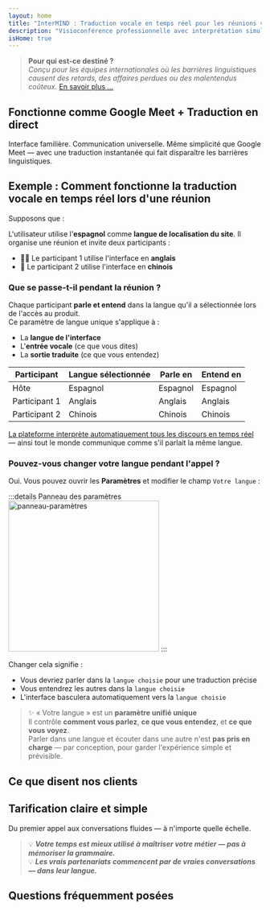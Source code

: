 ```yaml
---
layout: home
title: "InterMIND : Traduction vocale en temps réel pour les réunions vidéo"
description: "Visioconférence professionnelle avec interprétation simultanée en plus de 19 langues. Traduction alimentée par l'IA qui capture le ton, l'intention et le contexte. Rencontrez-vous mondialement, communiquez naturellement."
isHome: true
---
```


<!-- <HeroSection title="Rencontrez-vous dans **N'importe Quelle** Langue" :typingSpeed="10" text="Traduction vocale en direct dans les appels vidéo. Compréhension instantanée, aucune barrière."> -->
<HeroSection title="Rencontrez-vous dans **N'importe Quelle** Langue" :typingSpeed="20" text="Interprétation simultanée pendant les appels vidéo. Clarté à travers les cultures.">
<NavButton buttonLabel="Voir la démo" buttonClass="brand" to="/#HowItWorks" />
<NavButton buttonLabel="Assistant" buttonClass="alt" to="/chat" />
</HeroSection>

<span id="1"></span>
<FeatureBlock
    :card="{
      title: 'Traduction ≠ Compréhension. Voici ce qui suit.',
      details: 'Peu importe la langue, votre voix est entendue — et comprise — comme si vous partagiez la même langue.',
      items: [
        '✧ Naturellement, en [temps réel](./product/overview/how-it-works), et sans sous-titres ni latence.',
        '✧ L\'interprétation alimentée par l\'IA capture le ton, l\'intention et la terminologie spécifique au secteur.',
      ],
      link: './product/overview/what-is-intermind',
      src: {
        light: '/media-kit/animals-cartoon-3-2.png',
        dark: '/1d.png',
      },
      inversion: false,
    }"
  />

<span id="2"></span>
<FeatureBlock
    :card="{
      title: 'L\'esprit au cœur de vos réunions',
      details: 'InterMIND transforme chaque appel multilingue en connaissances claires et consultables.',
      items: [
        '✧ **Posez n\'importe quelle question** — l\'IA trouve des réponses **dans toutes vos réunions**.',
        '✧ Extrait automatiquement les tâches, les responsables et les échéances.',
        '✧ Résume les points clés dans n\'importe quelle langue — instantanément.',
      ],
      link: './product/overview/how-it-works#🧩-deep-memory-deep-understanding',
      src: {
        light: '/2l.png',
        dark: '/2d.png',
      },
      inversion: true,
    }"
  />

<span id="3"></span>
<FeatureBlock
    :card="{
      title: 'Conçu pour les réunions sérieuses — pas seulement pour parler',
      details: 'InterMIND est une [plateforme de réunion vidéo de niveau professionnel](./product/overview/video-meeting-platform), pas un simple complément ou plugin léger.',
      items: [
        '✧ Résolution 1080p, suppression intelligente du bruit, planification, modération, partage d\'écran, enregistrement, sous-titrage, chat des participants et intégration calendrier — tout intégré, **prêt à l\'emploi**.',
      ],
      link: './product/overview/video-meeting-platform',
      src: {
        light: '/3l.mp4',
        dark: '/3d.mp4',
      },
      inversion: false,
    }"
  />

<span id="4"></span>
<FeatureBlock
    :card="{
      title: 'Confidentialité là où ça compte',
      details: 'InterMIND est conçu pour les conversations critiques en matière de confiance — où la confidentialité et le contrôle comptent le plus.',
      items: ['✧ [Zones de confidentialité](./product/overview/privacy-architecture) — UE, États-Unis, Asie du Sud-Est', '✧ **Aucune formation de données**. Aucun accès tiers.'],
      link: './product/overview/privacy-architecture',
      src: {
        light: '/4l.png',
        dark: '/4d.png',
      },
      inversion: true,
    }"
  />

> **Pour qui est-ce destiné ?**  
> _Conçu pour les équipes internationales où les barrières linguistiques causent des retards, des affaires perdues ou des malentendus coûteux._ [En savoir plus ...](./product/overview/markets)

<span id="HowItWorks"></span>

## Fonctionne comme Google Meet + Traduction en direct

Interface familière. Communication universelle. Même simplicité que Google Meet — avec une traduction instantanée qui fait disparaître les barrières linguistiques.

<FeatureCards
    :features="[
      {
        title: 'Inscrivez-vous gratuitement',
        details: 'Choisissez votre langue et [créez un compte](#Pricing).',
        icon: {
          light: '/signUp.png',
          dark: '/signUp.png',
        },
      },
      {
        title: 'Démarrez une réunion',
        details: 'Créez instantanément ou planifiez à l\'avance.',
        icon: {
          light: '/start.png',
          dark: '/start.png',
        },
      },
      {
        title: 'Rejoignez la réunion',
        details: 'Cliquez sur le lien, entrez votre nom, rejoignez instantanément.',
        icon: {
          light: '/join.png',
          dark: '/join.png',
        },
      },
      {
        title: 'Parlez votre langue',
        details: 'Chacun parle et entend dans sa propre langue.',
        icon: {
          light: '/meeting.png',
          dark: '/meeting.png',
        },
      },
    ]"
  />

<!-- <br> -->

<span id="VideoDemo"></span>
<VideoPlayer src="/promo/demo-en-mx.mp4" />

<span id="Example"></span>

## Exemple : Comment fonctionne la traduction vocale en temps réel lors d'une réunion

Supposons que :

L'utilisateur utilise l'**espagnol** comme **langue de localisation du site**. Il organise une réunion et invite deux participants :

- 🧑‍💼 Le participant 1 utilise l'interface en **anglais**
- 👩 Le participant 2 utilise l'interface en **chinois**

### Que se passe-t-il pendant la réunion ?

Chaque participant **parle et entend** dans la langue qu'il a sélectionnée lors de l'accès au produit.  
Ce paramètre de langue unique s'applique à :

- La **langue de l'interface**
- L'**entrée vocale** (ce que vous dites)
- La **sortie traduite** (ce que vous entendez)

| Participant   | Langue sélectionnée | Parle en  | Entend en |
| ------------- | ------------------- | --------- | --------- |
| Hôte          | Espagnol            | Espagnol  | Espagnol  |
| Participant 1 | Anglais             | Anglais   | Anglais   |
| Participant 2 | Chinois             | Chinois   | Chinois   |

[La plateforme interprète automatiquement tous les discours en temps réel](./product/overview/how-it-works) — ainsi tout le monde communique comme s'il parlait la même langue.

### Pouvez-vous changer votre langue pendant l'appel ?

Oui. Vous pouvez ouvrir les **Paramètres** et modifier le champ `Votre langue` :

:::details Panneau des paramètres
<img src="/settings.png" alt="panneau-paramètres" width="300px" />
:::

Changer cela signifie :

- Vous devriez parler dans la `langue choisie` pour une traduction précise
- Vous entendrez les autres dans la `langue choisie`
- L'interface basculera automatiquement vers la `langue choisie`

> ✨ « Votre langue » est un **paramètre unifié unique**  
> Il contrôle **comment vous parlez**, **ce que vous entendez**, et **ce que vous voyez**.  
> Parler dans une langue et écouter dans une autre n'est **pas pris en charge** — par conception, pour garder l'expérience simple et prévisible.

<span id="Testimonials"></span>

## Ce que disent nos clients

<AutoScrollTestimonials testimonialsUrl="/testimonials.json"/>

<span id="Pricing"></span>

## Tarification claire et simple

Du premier appel aux conversations fluides — à n'importe quelle échelle.

<PricingPlans
    :plans="[
      {
        title: '**Basic** &nbsp 1 utilisateur',
        price: '**Gratuit**',
        details: 'aucune carte de crédit requise',
        items: [
          '**25** réunions',
          '**100** participants aux réunions vidéo [💬](#3)',
          '**30** Go de stockage partagé par utilisateur',
          'Recherche dans toutes vos réunions [💬](#2)',
          'Interprétation simultanée [💬](#1)',
        ],
      },
      {
        title: '**Pro**  &nbsp 1-99 utilisateurs',
        price: '**20 $** /mois/utilisateur, facturé annuellement',
        details: 'ou 25 $ facturé mensuellement',
        items: [
          '**Illimitées** réunions',
          '**150** participants aux réunions vidéo [💬](#3)',
          '**2** To de stockage partagé par utilisateur',
          'Recherche dans toutes vos réunions [💬](#2)',
          'Interprétation simultanée [💬](#1)',
        ],
      },
      {
        title: '**Business** &nbsp 100+ utilisateurs',
        price: '**Tarification personnalisée**',
        details: 'Conçu pour la confidentialité',
        items: [
          '**Illimitées** réunions',
          '**500** participants aux réunions vidéo [💬](#3)',
          '**5** To de stockage partagé par utilisateur',
          'Recherche dans toutes vos réunions [💬](#2)',
          'Interprétation simultanée [💬](#1)',
          '**Zones de confidentialité** [💬](#4)',
        ],
      },
    ]">

<AuthButton text="Commencer" button-class="brand" event-name="get_started_attempt"/>
<AuthButton text="Acheter maintenant" mode="checkout" eventName="buy_now_attempt" />
<ContactForm buttonText="Parler à notre équipe" buttonClass="alt" />
</PricingPlans>

> 💡 **_Votre temps est mieux utilisé à maîtriser votre métier — pas à mémoriser la grammaire._**  
> 💡 **_Les vrais partenariats commencent par de vraies conversations — dans leur langue._**

## Questions fréquemment posées

<span id="FAQ"></span>

<AccordionGroup
    :items="[
      {
        q: 'Quelles langues InterMind prend-il en charge pour l\'interprétation ?',
        a: 'InterMind prend en charge **l\'interprétation en temps réel** dans les 19 langues suivantes :<br><br>- العربية (ar) – Arabe<br>- Čeština (cs) – Tchèque<br>- Deutsch (de) – Allemand<br>- English (en) – Anglais<br>- Español (es) – Espagnol<br>- Français (fr) – Français<br>- हिन्दी (hi) – Hindi<br>- Magyar (hu) – Hongrois<br>- Italiano (it) – Italien<br>- 日本語 (ja) – Japonais<br>- 한국어 (ko) – Coréen<br>- Nederlands (nl) – Néerlandais<br>- Polski (pl) – Polonais<br>- Português (pt) – Portugais<br>- Русский (ru) – Russe<br>- Türkçe (tr) – Turc<br>- 中文 (zh) – Chinois<br><br>Nous élargissons continuellement cette liste — de nouvelles langues sont ajoutées à chaque version majeure.',
      },
      {
        q: 'Qu\'est-ce qu\'un utilisateur sous licence et qu\'est-ce qu\'un participant ?',
        a: 'Un *utilisateur sous licence* possède une licence de réunion gratuite ou payante et peut programmer des réunions dans les limites de son plan. Les *participants* sont des invités — ils **n\'ont pas besoin de compte ou de licence** pour rejoindre et peuvent se connecter depuis n\'importe quel appareil **gratuitement**.',
      },
      {
        q: 'Combien de personnes peuvent utiliser une licence InterMind ?',
        a: 'Chaque *utilisateur sous licence* peut organiser **des réunions illimitées**. Si plusieurs membres de l\'équipe doivent organiser des réunions simultanément, chacun aura besoin de sa propre licence.',
      },
      {
        q: 'Quelle est la durée maximale d\'une réunion ?',
        a: 'Les réunions peuvent durer jusqu\'à **24 heures** sur tous les plans.',
      },
      {
        q: 'Y a-t-il une limite sur le nombre de réunions que je peux organiser ?',
        a: 'Le plan *Free Basic* inclut **25 réunions gratuites**. Les plans *Pro* et *Business* offrent des réunions illimitées avec plus de participants et de contrôle.',
      },
      {
        q: 'Comment InterMind assure-t-il la confidentialité et la sécurité des données ?',
        a: 'InterMind est **privé par conception**. Toutes les données sont traitées et stockées dans votre **Zone de confidentialité** sélectionnée — _UE_, _États-Unis_, ou _Asie_. Nous nous conformons au [**RGPD**](https://gdpr.eu), au [**CCPA**](https://oag.ca.gov/privacy/ccpa), et à l\'UAE PDPL, et **n\'utilisons jamais votre contenu** pour l\'entraînement ou l\'accès par des tiers. Le contrôle avancé de la [Zone de confidentialité](./product/overview/privacy-architecture) est disponible sur le plan **Business**.',
      },
      {
        q: 'Puis-je essayer InterMind avant d\'acheter un plan ?',
        a: 'Absolument. Le plan *Free Basic* vous donne un accès complet aux fonctionnalités principales avec **25 réunions gratuites** — incluant **l\'interprétation simultanée** et **la recherche de réunions**. Aucune carte de crédit requise. Mise à niveau à tout moment.',
      },
      {
        q: 'Que faire si j\'ai besoin d\'aide ou de support ?',
        a: 'Le support est disponible via notre [centre d\'aide](./resources/help). Les utilisateurs *Business* bénéficient d\'un **support prioritaire** avec un contact dédié.',
      },
      {
        q: 'Comment gérer mon abonnement (mise à niveau, rétrogradation ou annulation) ?',
        a: 'Vous pouvez changer votre plan à tout moment via vos **paramètres de compte**. Les changements prennent effet **immédiatement**. Pour les annulations, les *plans mensuels* s\'annulent à la fin du cycle de facturation. Les *plans annuels* peuvent être annulés pour un **remboursement au prorata**.',
      },
      {
        q: 'Puis-je utiliser InterMind pour des webinaires ou de grands événements ?',
        a: 'Oui. Les plans *Pro* et *Business* sont idéaux pour **les grandes réunions et webinaires** — avec un support jusqu\'à **500 participants** sur *Business*.',
      },
    ]"/>

<HomeFooter
    :columns="[
      {
        title: 'PRODUIT',
        links: [
          { text: 'Aperçu', link: './product/overview/what-is-intermind' },
          { text: 'Commencer', link: './product/guide/getting-started' },
          { text: 'Témoignages', link: '#Testimonials' },
          { text: 'Tarifs', link: '#Pricing' },
        ],
      },
      {
        title: 'SUPPORT',
        links: [
          { text: 'Obtenir de l\'aide', link: './resources/help' },
          { text: 'FAQ', link: '#FAQ' },
          { text: 'Politique de confidentialité', link: './resources/company/Privacy-Policy' },
          { text: 'Guide juridique IA', link: './resources/company/Legal-Regulations-for-AI-Services' },
          { text: 'État du service', link: 'https://status.mind.com/' },
          // { text: 'Privacy Settings', link: '#' },
        ],
      },
      {
        title: 'RESSOURCES',
        links: [
          { text: 'Blog', link: './blog' },
          { text: 'Ressources de marque', link: './resources/media-kit' },
          { text: 'Documentation API IA / LLM', link: 'https://mind.com/llms-full.txt' },
        ],
      },
      {
        title: 'ENTREPRISE',
        links: [
          { text: 'À propos', link: './resources/company/about' },
          { text: 'Équipe', link: './resources/company/team' },
          { text: 'Carrières', link: './resources/company/careers' },
          { text: 'Contacts', link: './resources/company/contacts' },
        ],
      },
    ]"/>